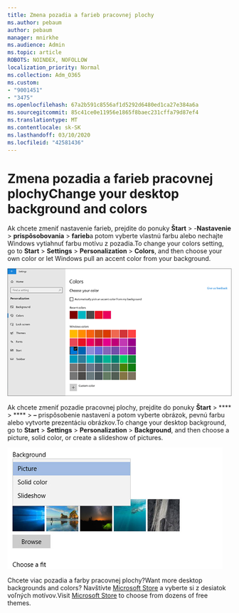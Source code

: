 ```yaml
---
title: Zmena pozadia a farieb pracovnej plochy
ms.author: pebaum
author: pebaum
manager: mnirkhe
ms.audience: Admin
ms.topic: article
ROBOTS: NOINDEX, NOFOLLOW
localization_priority: Normal
ms.collection: Adm_O365
ms.custom:
- "9001451"
- "3475"
ms.openlocfilehash: 67a2b591c8556af1d5292d6480ed1ca27e384a6a
ms.sourcegitcommit: 85c41ce0e11956e1865f8baec231cffa79d87ef4
ms.translationtype: MT
ms.contentlocale: sk-SK
ms.lasthandoff: 03/10/2020
ms.locfileid: "42581436"
---
```

# <a name="change-your-desktop-background-and-colors"></a><span data-ttu-id="5f94a-102">Zmena pozadia a farieb pracovnej plochy</span><span class="sxs-lookup"><span data-stu-id="5f94a-102">Change your desktop background and colors</span></span>

<span data-ttu-id="5f94a-103">Ak chcete zmeniť nastavenie farieb, prejdite do ponuky **Štart** > -**Nastavenie** > **prispôsobovania** > **farieb**a potom vyberte vlastnú farbu alebo nechajte Windows vytiahnuť farbu motívu z pozadia.</span><span class="sxs-lookup"><span data-stu-id="5f94a-103">To change your colors setting, go to **Start** > **Settings** > **Personalization** > **Colors**, and then choose your own color or let Windows pull an accent color from your background.</span></span>

![Prispôsobte si farby v systéme Windows.](media/windows-personalization-colors.png)

<span data-ttu-id="5f94a-105">Ak chcete zmeniť pozadie pracovnej plochy, prejdite do ponuky **Štart** > \*\*\*\* > \*\*\*\* > **–** prispôsobenie nastavení a potom vyberte obrázok, pevnú farbu alebo vytvorte prezentáciu obrázkov.</span><span class="sxs-lookup"><span data-stu-id="5f94a-105">To change your desktop background, go to **Start** > **Settings** > **Personalization** > **Background**, and then choose a picture, solid color, or create a slideshow of pictures.</span></span> 

![Zmeňte pozadie pracovnej plochy systému Windows.](media/windows-desktop-background.png)

<span data-ttu-id="5f94a-107">Chcete viac pozadia a farby pracovnej plochy?</span><span class="sxs-lookup"><span data-stu-id="5f94a-107">Want more desktop backgrounds and colors?</span></span> <span data-ttu-id="5f94a-108">Navštívte [Microsoft Store](https://www.microsoft.com/store/collections/windowsthemes) a vyberte si z desiatok voľných motívov.</span><span class="sxs-lookup"><span data-stu-id="5f94a-108">Visit [Microsoft Store](https://www.microsoft.com/store/collections/windowsthemes) to choose from dozens of free themes.</span></span>
